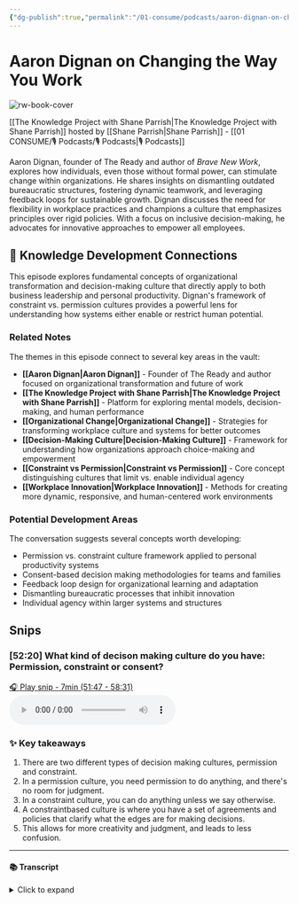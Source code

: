 ```yaml
---
{"dg-publish":true,"permalink":"/01-consume/podcasts/aaron-dignan-on-changing-the-way-you-work/","title":"Aaron Dignan on Changing the Way You Work","tags":["podcasts","organizational-change","workplace-transformation","decision-making","leadership","business-innovation"],"created":"2023-08-20","updated":"2025-07-27"}
---
```


# Aaron Dignan on Changing the Way You Work

![rw-book-cover](https://images.weserv.nl/?url=https%3A%2F%2Fssl-static.libsyn.com%2Fp%2Fassets%2F5%2F9%2F0%2F7%2F590730c5f73a2ccebafc7308ab683e82%2Fknowledge-project-small.png&w=300&h=300)

[[The Knowledge Project with Shane Parrish\|The Knowledge Project with Shane Parrish]] hosted by [[Shane Parrish\|Shane Parrish]] - [[01 CONSUME/🎙️ Podcasts/🎙️ Podcasts\|🎙️ Podcasts]]

Aaron Dignan, founder of The Ready and author of *Brave New Work*, explores how individuals, even those without formal power, can stimulate change within organizations. He shares insights on dismantling outdated bureaucratic structures, fostering dynamic teamwork, and leveraging feedback loops for sustainable growth. Dignan discusses the need for flexibility in workplace practices and champions a culture that emphasizes principles over rigid policies. With a focus on inclusive decision-making, he advocates for innovative approaches to empower all employees.

## 🧠 Knowledge Development Connections

This episode explores fundamental concepts of organizational transformation and decision-making culture that directly apply to both business leadership and personal productivity. Dignan's framework of constraint vs. permission cultures provides a powerful lens for understanding how systems either enable or restrict human potential.

### Related Notes

The themes in this episode connect to several key areas in the vault:

- **[[Aaron Dignan\|Aaron Dignan]]** - Founder of The Ready and author focused on organizational transformation and future of work
- **[[The Knowledge Project with Shane Parrish\|The Knowledge Project with Shane Parrish]]** - Platform for exploring mental models, decision-making, and human performance
- **[[Organizational Change\|Organizational Change]]** - Strategies for transforming workplace culture and systems for better outcomes
- **[[Decision-Making Culture\|Decision-Making Culture]]** - Framework for understanding how organizations approach choice-making and empowerment
- **[[Constraint vs Permission\|Constraint vs Permission]]** - Core concept distinguishing cultures that limit vs. enable individual agency
- **[[Workplace Innovation\|Workplace Innovation]]** - Methods for creating more dynamic, responsive, and human-centered work environments

### Potential Development Areas

The conversation suggests several concepts worth developing:
- Permission vs. constraint culture framework applied to personal productivity systems
- Consent-based decision making methodologies for teams and families
- Feedback loop design for organizational learning and adaptation
- Dismantling bureaucratic processes that inhibit innovation
- Individual agency within larger systems and structures

## Snips


### [52:20] What kind of decison making culture do you have: Permission, constraint or consent?


[🎧 Play snip - 7min️ (51:47 - 58:31)](https://share.snipd.com/snip/a92d99f4-0898-4f6f-9954-1cd809bd70e5)
<audio controls> <source src="https://pdst.fm/e/traffic.megaphone.fm/FSMI8764419412.mp3?updated=1738688800#t=51:47,58:31"> </audio>




### ✨ Key takeaways
1. There are two different types of decision making cultures, permission and constraint.
2. In a permission culture, you need permission to do anything, and there's no room for judgment.
3. In a constraint culture, you can do anything unless we say otherwise.
4. A constraintbased culture is where you have a set of agreements and policies that clarify what the edges are for making decisions.
5. This allows for more creativity and judgment, and leads to less confusion.


---




#### 📚 Transcript
<details>
<summary>Click to expand</summary>
<blockquote><b>Aaron Dignan</b><br/><br/>Of decision making culture you're going to have, what kind of agreements culture you're going to have. And And there are effectively two options. You can have a permission culture or a constraint culture. So a permission culture is a culture where, you guessed it, you have to ask permission to do anything. So the default assumption is you can't do anything until you're told that you can. So the bathroom pass that you had in school, perfect example of a permission culture, you can't even go to the bathroom without asking. That's how badly we're going to drill that into your head. And so that way you understand that that's how the world works. And there are so many examples of this in the form of instructions and protocols and guidelines and manuals and all that. And permission can come in many forms, it can come in the form of like a promotion, like now you're the head of marketing. So now you get to make choices about what we invest our money in. But that's still a form of permission. It's still me giving you this position that I have deigned to like put you in. And permission cultures tend to have a problem, which is that they then have to define everything. Because to your point earlier about judgment, there's no room for judgment in a permission culture unless you have the permission already. So you get a lot of people sitting on their hands. And these are the sorts of cultures where a leader will walk into the room and the trash hasn't been taken out. And people will say, not my job. It's not my job to take the trash out. It's her job to take the trash out. So I'm not going to do it because I only do what I'm told. So that's one option. The other option is the culture of constraint, which is the absolute inverse. So you can do anything unless we say that you can't. So now our job with our agreements and our policies and our processes and our roles and our team structures is to clarify what the edges are, to actually constrain the system in some way, Shape, or form. So when we create a purpose statement for the organization in a constraint culture, we're actually constraining directionality. We're saying like the vector of this company is towards, we're going to be, you know, we're going to get the world on electric cars. So that I've de-scoped the rest of the stuff that we could do. We're not going to make mops. We're going to make electric cars. I've sort of focused our energy. And a hiring process is a constraint where I say, instead of doing all the possible ways of hiring, we're going to hire this way. A, you know, a policy about harassment, anti-harassment policy is a constraint. It's basically saying, don't do this. So I've eliminated this option from the surface area of all possible options. What's cool about building a constraints-based culture is when you eliminate all those risk surfaces that are what we call not safe to try or like fatal, what's left is all this space, All this space to think. So if I say it's not mops and it's not cars, you get everything else. And so the room for people to innovate and use judgment and use creativity and solving problems is just massively higher. And they get to navigate that. Now, they're not used to that. So for an example, like we have a constraint in our system, that if you spend more than $10,000 on something, you should probably seek advice first. But anything under that, it's like, you know, use your human judgment, we trust you do what's best for the business, right? Spend the money like it was your own. So somebody engaging with that who's coming from a permission culture is like, I need a new computer. What can I spend? And they freak out. And they literally freak out. And they start like trying to talk to other people. And like, I can I get macbook pro can i get the extra ram like what should i do give me permission and the system is like no there's no permission for that you already have permission to do That you only need to seek advice if you're over a limit you just need to use your own judgment and it's this first moment often in many people's careers where they're like holy i'm 100 Trusted and i don't even know how to operate in this judgment space of like, how much should I spend? So they didn't really answer your question yet. But that's the bedrock of the answer to your question is, once we know which of those lanes we're in permission or constraint, then we know how to approach decision making for the next Layer of the cake. And that starts to set up the possibilities. Keep going. You have more to say on this, I can tell. So in the constraints-based system, we need to create constraints. And so if you think about when you create a company, when you founded your business, et cetera, at one point, there's just the founder or founders. So there's a handful of people around the table and there's no constraints effectively. And the first constraint we're going to create is like, what are we here to do? Or what are we trying to do? Right? So you might make a purpose or a mission statement or something like that. It's your first agreement is what it is. And so that idea of making that agreement, now you've put down the first constraint. Is you're going to then operate everyone's making decisions, having conversations, you know, socially coordinating. And then you're going to get to a point where you you run to another unknown thing or a thing that needs to be clarified. And usually that shows up in either debate or confusion. So people will be like, we're arguing about what our engineering standards should be, which which stack should we use? Which tools should we use? That's a debate you might hear. Or you hear confusion like, I don't know what our priorities are this quarter. I don't know what to focus on. I know we're trying to build electric cars, but what should I be focused on right now? So you hear the confusion or the lack of clarity. And so another agreement is called for. And you have to figure out a way to make it. And so what we do is we talk about consent-based decision-making at the earliest days of the business, consent, not consensus. So there are many ways to make a decision. Autocracy, monarchy is kind of one way, which is like the boss says. So the CEO just makes the final call. And that has some pros. It's fast. Often it's innovative, but it has some cons too. It's often biased and it's often wrong. And so it's also a little disheartening for everyone else that just kind of has to fall in line. So there's a challenge there. The consensus view is great because it feels like family vibes. Everybody weighs in, everybody shapes it, everybody touches it, but it's slow. And worst of all, it makes the idea average. So, you know, a camel is a horse designed by committee. I don't know if you ever heard that, but it's like, yeah, the rounded corners of everybody putting their mark on something slowly makes it average. And so when you have a consensus operation, you basically have a bunch of average ideas doing average stuff for average people. That's how you end up with some of those companies that you're just like, man, it must be boring to work there. You know, that's really, really wild. And then the third option is consent. And that's the one that we advocate for, at least to start. And the idea of consent is, is it safe to try? Is it good enough for now safe enough to try that all of us agree? So if you think about your zone of tolerance, you have some put a circle around it, like this is everything you could tolerate. If I was like, let's change the knowledge project. In this direction, you all right, I have a range of things that I could stand.</blockquote>
</details>
